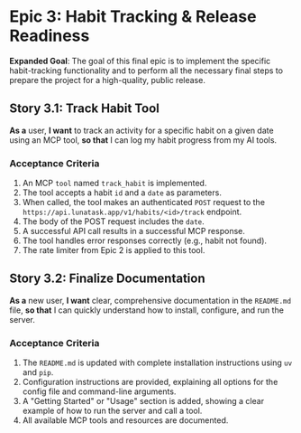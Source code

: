# Epic 3: Habit Tracking & Release Readiness

**Expanded Goal**: The goal of this final epic is to implement the specific habit-tracking functionality and to perform all the necessary final steps to prepare the project for a high-quality, public release.

## **Story 3.1: Track Habit Tool**
**As a** user, **I want** to track an activity for a specific habit on a given date using an MCP tool, **so that** I can log my habit progress from my AI tools.
### Acceptance Criteria
1. An MCP `tool` named `track_habit` is implemented.
2. The tool accepts a habit `id` and a `date` as parameters.
3. When called, the tool makes an authenticated `POST` request to the `https://api.lunatask.app/v1/habits/<id>/track` endpoint.
4. The body of the POST request includes the `date`.
5. A successful API call results in a successful MCP response.
6. The tool handles error responses correctly (e.g., habit not found).
7. The rate limiter from Epic 2 is applied to this tool.

## **Story 3.2: Finalize Documentation**
**As a** new user, **I want** clear, comprehensive documentation in the `README.md` file, **so that** I can quickly understand how to install, configure, and run the server.
### Acceptance Criteria
1. The `README.md` is updated with complete installation instructions using `uv` and `pip`.
2. Configuration instructions are provided, explaining all options for the config file and command-line arguments.
3. A "Getting Started" or "Usage" section is added, showing a clear example of how to run the server and call a tool.
4. All available MCP tools and resources are documented.
